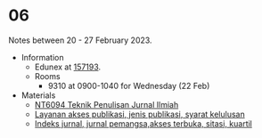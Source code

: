 # 06
Notes between 20 - 27 February 2023.

- Information
  + Edunex at [157193](https://edunex.itb.ac.id/courses/47403/preview/157193).
  + Rooms
    - 9310 at 0900-1040 for Wednesday (22 Feb)
- Materials
  + [NT6094 Teknik Penulisan Jurnal Ilmiah](https://doi.org/10.5281/zenodo.7039627)
  + [Layanan akses publikasi, jenis publikasi, syarat kelulusan](https://doi.org/10.5281/zenodo.7058927)
  + [Indeks jurnal, jurnal pemangsa,akses terbuka, sitasi, kuartil](https://doi.org/10.5281/zenodo.7082128)
